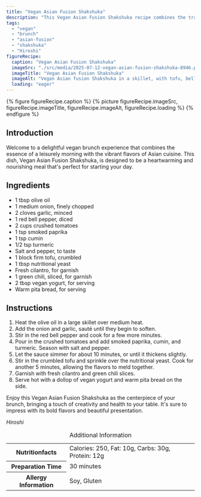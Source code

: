 ```yaml
---
title: "Vegan Asian Fusion Shakshuka"
description: "This Vegan Asian Fusion Shakshuka recipe combines the traditional Middle-Eastern dish with bold Asian flavors, creating a perfect vegan brunch option."
tags:
  - "vegan"
  - "brunch"
  - "asian-fusion"
  - "shakshuka"
  - "Hiroshi"
figureRecipe: 
  caption: "Vegan Asian Fusion Shakshuka"
  imageSrc: "./src/media/2025-07-12-vegan-asian-fusion-shakshuka-8946.png"
  imageTitle: "Vegan Asian Fusion Shakshuka"
  imageAlt: "Vegan Asian fusion Shakshuka in a skillet, with tofu, bell peppers, and cilantro, served with pita and vegan yogurt on a wooden table."
  loading: "eager"
---
```


{% figure figureRecipe.caption %}
{% picture figureRecipe.imageSrc, figureRecipe.imageTitle, figureRecipe.imageAlt, figureRecipe.loading %}
{% endfigure %}

## Introduction

Welcome to a delightful vegan brunch experience that combines the essence of a leisurely morning with the vibrant flavors of Asian cuisine. This dish, Vegan Asian Fusion Shakshuka, is designed to be a heartwarming and nourishing meal that's perfect for starting your day.

## Ingredients

- 1 tbsp olive oil
- 1 medium onion, finely chopped
- 2 cloves garlic, minced
- 1 red bell pepper, diced
- 2 cups crushed tomatoes
- 1 tsp smoked paprika
- 1 tsp cumin
- 1/2 tsp turmeric
- Salt and pepper, to taste
- 1 block firm tofu, crumbled
- 1 tbsp nutritional yeast
- Fresh cilantro, for garnish
- 1 green chili, sliced, for garnish
- 2 tbsp vegan yogurt, for serving
- Warm pita bread, for serving

## Instructions

1. Heat the olive oil in a large skillet over medium heat.
2. Add the onion and garlic, sauté until they begin to soften.
3. Stir in the red bell pepper and cook for a few more minutes.
4. Pour in the crushed tomatoes and add smoked paprika, cumin, and turmeric. Season with salt and pepper.
5. Let the sauce simmer for about 10 minutes, or until it thickens slightly.
6. Stir in the crumbled tofu and sprinkle over the nutritional yeast. Cook for another 5 minutes, allowing the flavors to meld together.
7. Garnish with fresh cilantro and green chili slices.
8. Serve hot with a dollop of vegan yogurt and warm pita bread on the side.

Enjoy this Vegan Asian Fusion Shakshuka as the centerpiece of your brunch, bringing a touch of creativity and health to your table. It's sure to impress with its bold flavors and beautiful presentation.

*Hiroshi*

<table><caption class='sr-only'>Additional Information</caption><tr><th>Nutritionfacts</th><td>Calories: 250, Fat: 10g, Carbs: 30g, Protein: 12g&nbsp;</td></tr><tr><th>Preparation Time</th><td>30 minutes&nbsp;</td></tr><tr><th>Allergy Information</th><td>Soy, Gluten&nbsp;</td></tr></table>

